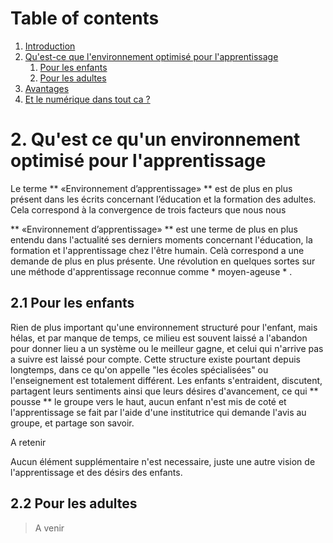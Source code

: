 # Table of contents
1. [Introduction]
2. [Qu'est-ce que l'environnement optimisé pour l'apprentissage]
    1. [Pour les enfants](#enfants)
    2. [Pour les adultes](#adultes)
3. [Avantages]
4. [Et le numérique dans tout ca ?]


[Introduction]: <https://github.com/joemccann/dillinger>
[Qu'est-ce que l'environnement optimisé pour l'apprentissage]: <environnement.md>
[Avantages]: <avantage.md>
[Et le numérique dans tout ca ?]: <https://github.com/joemccann/dillinger>


# 2. Qu'est ce qu'un environnement optimisé pour l'apprentissage 

Le terme ** «Environnement d’apprentissage» ** est de plus en plus présent dans les écrits concernant l’éducation et la formation des adultes. Cela correspond à la convergence de trois facteurs que nous nous

** «Environnement d’apprentissage» ** est une terme de plus en plus entendu dans l'actualité ses derniers moments concernant l'éducation, la formation et l'apprentissage chez l'être humain.
Celà correspond a une demande de plus en plus présente. Une révolution en quelques sortes sur une méthode d'apprentissage reconnue comme * moyen-ageuse * .


## 2.1 Pour les enfants <a name="enfants"></a>

Rien de plus important qu'une environnement structuré pour l'enfant, mais hélas, et par manque de temps, ce milieu est souvent laissé a l'abandon pour donner lieu a un système ou le meilleur gagne, et celui qui n'arrive pas a suivre est laissé pour compte.
Cette structure existe pourtant depuis longtemps, dans ce qu'on appelle "les écoles spécialisées" ou l'enseignement est totalement différent.
Les enfants s'entraident, discutent, partagent leurs sentiments ainsi que leurs désires d'avancement, ce qui ** pousse ** le groupe vers le haut, aucun enfant n'est mis de coté et l'apprentissage se fait par l'aide d'une institutrice qui demande l'avis  au groupe, et partage son savoir. 

A retenir

Aucun élément supplémentaire n'est necessaire, juste une autre vision de l'apprentissage et des désirs des enfants.


## 2.2 Pour les adultes <a name="adultes"></a>


> A venir